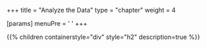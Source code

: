 +++
title = "Analyze the Data"
type = "chapter"
weight = 4

[params]
  menuPre = '<i class="fa-solid fa-chart-line"></i> '
+++

{{% children containerstyle="div" style="h2" description=true %}}